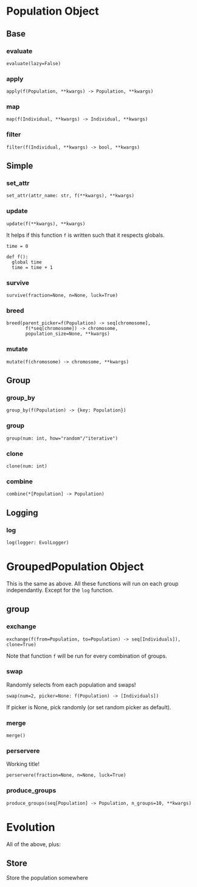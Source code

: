 # Population Object

## Base

### evaluate

```
evaluate(lazy=False)
```


### apply

```
apply(f(Population, **kwargs) -> Population, **kwargs)
```


### map

```
map(f(Individual, **kwargs) -> Individual, **kwargs)
```

### filter

```
filter(f(Individual, **kwargs) -> bool, **kwargs)
```

## Simple

### set_attr

```
set_attr(attr_name: str, f(**kwargs), **kwargs)
```

### update

```
update(f(**kwargs), **kwargs)
```

It helps if this function `f` is written such that it respects globals.

```
time = 0

def f():
  global time
  time = time + 1
```

### survive

```
survive(fraction=None, n=None, luck=True)
```

### breed

```
breed(parent_picker=f(Population) -> seq[chromosome],
       f(*seq[chromosome]) -> chromosome,
       population_size=None, **kwargs)
```

### mutate

```
mutate(f(chromosome) -> chromosome, **kwargs)
```

## Group

### group_by

```
group_by(f(Population) -> {key: Population})
```

### group

```
group(num: int, how="random"/"iterative")
```

### clone

```
clone(num: int)
```

### combine

```
combine(*[Population] -> Population)
```

## Logging

### log

```
log(logger: EvolLogger)
```

# GroupedPopulation Object

This is the same as above. All these functions will run on each group independantly. Except for the `log` function.

## group

### exchange

```
exchange(f(from=Population, to=Population) -> seq[Individuals]), clone=True)
```

Note that function `f` will be run for every combination of groups.

### swap

Randomly selects from each population and swaps! 

```
swap(num=2, picker=None: f(Population) -> [Individuals])
```
If picker is None, pick randomly (or set random picker as default).

### merge

```
merge()
```

### perservere

Working title!

```
perservere(fraction=None, n=None, luck=True)
```

### produce_groups

```
produce_groups(seq[Population] -> Population, n_groups=10, **kwargs)
```

# Evolution

All of the above, plus:

## Store

Store the population somewhere
